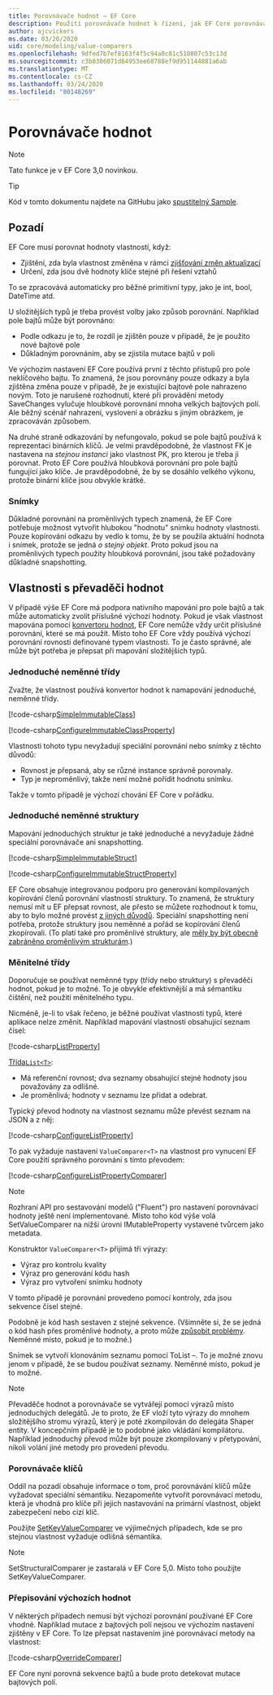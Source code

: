 ```yaml
---
title: Porovnávače hodnot – EF Core
description: Použití porovnávače hodnot k řízení, jak EF Core porovnávají hodnoty vlastností
author: ajcvickers
ms.date: 03/20/2020
uid: core/modeling/value-comparers
ms.openlocfilehash: 9dfed7b7ef8163f4f5c94a0c81c510807c53c13d
ms.sourcegitcommit: c3b8386071d64953ee68788ef9d951144881a6ab
ms.translationtype: MT
ms.contentlocale: cs-CZ
ms.lasthandoff: 03/24/2020
ms.locfileid: "80148269"
---
```

# <a name="value-comparers"></a>Porovnávače hodnot

> [!NOTE]  
> Tato funkce je v EF Core 3,0 novinkou.

> [!TIP]  
> Kód v tomto dokumentu najdete na GitHubu jako [spustitelný Sample](https://github.com/dotnet/EntityFramework.Docs/tree/master/samples/core/Modeling/ValueConversions/).

## <a name="background"></a>Pozadí

EF Core musí porovnat hodnoty vlastností, když:

* Zjištění, zda byla vlastnost změněna v rámci [zjišťování změn aktualizací](xref:core/saving/basic)
* Určení, zda jsou dvě hodnoty klíče stejné při řešení vztahů 

To se zpracovává automaticky pro běžné primitivní typy, jako je int, bool, DateTime atd.

U složitějších typů je třeba provést volby jako způsob porovnání.
Například pole bajtů může být porovnáno:

* Podle odkazu je to, že rozdíl je zjištěn pouze v případě, že je použito nové bajtové pole
* Důkladným porovnáním, aby se zjistila mutace bajtů v poli

Ve výchozím nastavení EF Core používá první z těchto přístupů pro pole neklíčového bajtu.
To znamená, že jsou porovnány pouze odkazy a byla zjištěna změna pouze v případě, že je existující bajtové pole nahrazeno novým.
Toto je narušené rozhodnutí, které při provádění metody SaveChanges vylučuje hloubkové porovnání mnoha velkých bajtových polí.
Ale běžný scénář nahrazení, vyslovení a obrázku s jiným obrázkem, je zpracováván způsobem.

Na druhé straně odkazování by nefungovalo, pokud se pole bajtů používá k reprezentaci binárních klíčů.
Je velmi pravděpodobné, že vlastnost FK je nastavena na _stejnou instanci_ jako vlastnost PK, pro kterou je třeba ji porovnat.
Proto EF Core používá hloubková porovnání pro pole bajtů fungující jako klíče.
Je pravděpodobné, že by se dosáhlo velkého výkonu, protože binární klíče jsou obvykle krátké.

### <a name="snapshots"></a>Snímky

Důkladné porovnání na proměnlivých typech znamená, že EF Core potřebuje možnost vytvořit hlubokou "hodnotu" snímku hodnoty vlastnosti.
Pouze kopírování odkazu by vedlo k tomu, že by se použila aktuální hodnota i snímek, protože se jedná _o stejný objekt_.
Proto pokud jsou na proměnlivých typech použity hloubková porovnání, jsou také požadovány důkladné snapshotting.

## <a name="properties-with-value-converters"></a>Vlastnosti s převaděči hodnot

V případě výše EF Core má podpora nativního mapování pro pole bajtů a tak může automaticky zvolit příslušné výchozí hodnoty.
Pokud je však vlastnost mapována pomocí [konvertoru hodnot](xref:core/modeling/value-conversions), EF Core nemůže vždy určit příslušné porovnání, které se má použít.
Místo toho EF Core vždy používá výchozí porovnání rovnosti definované typem vlastnosti.
To je často správné, ale může být potřeba je přepsat při mapování složitějších typů.

### <a name="simple-immutable-classes"></a>Jednoduché neměnné třídy

Zvažte, že vlastnost používá konvertor hodnot k namapování jednoduché, neměnné třídy.

[!code-csharp[SimpleImmutableClass](../../../samples/core/Modeling/ValueConversions/MappingImmutableClassProperty.cs?name=SimpleImmutableClass)]

[!code-csharp[ConfigureImmutableClassProperty](../../../samples/core/Modeling/ValueConversions/MappingImmutableClassProperty.cs?name=ConfigureImmutableClassProperty)]

Vlastnosti tohoto typu nevyžadují speciální porovnání nebo snímky z těchto důvodů:
* Rovnost je přepsaná, aby se různé instance správně porovnaly.
* Typ je neproměnlivý, takže není možné pořídit hodnotu snímku.

Takže v tomto případě je výchozí chování EF Core v pořádku.

### <a name="simple-immutable-structs"></a>Jednoduché neměnné struktury

Mapování jednoduchých struktur je také jednoduché a nevyžaduje žádné speciální porovnávače ani snapshotting.

[!code-csharp[SimpleImmutableStruct](../../../samples/core/Modeling/ValueConversions/MappingImmutableStructProperty.cs?name=SimpleImmutableStruct)]

[!code-csharp[ConfigureImmutableStructProperty](../../../samples/core/Modeling/ValueConversions/MappingImmutableStructProperty.cs?name=ConfigureImmutableStructProperty)]

EF Core obsahuje integrovanou podporu pro generování kompilovaných kopírování členů porovnání vlastností struktury.
To znamená, že struktury nemusí mít u EF přepsat rovnost, ale přesto se můžete rozhodnout k tomu, aby to bylo možné provést [z jiných důvodů](/dotnet/csharp/programming-guide/statements-expressions-operators/how-to-define-value-equality-for-a-type).
Speciální snapshotting není potřeba, protože struktury jsou neměnné a pořád se kopírování členů zkopírovali.
(To platí také pro proměnlivé struktury, ale [měly by být obecně zabráněno proměnlivým strukturám](/dotnet/csharp/write-safe-efficient-code).)

### <a name="mutable-classes"></a>Měnitelné třídy

Doporučuje se používat neměnné typy (třídy nebo struktury) s převaděči hodnot, pokud je to možné.
To je obvykle efektivnější a má sémantiku čištění, než použití měnitelného typu.

Nicméně, je-li to však řečeno, je běžné používat vlastnosti typů, které aplikace nelze změnit.
Například mapování vlastnosti obsahující seznam čísel: 

[!code-csharp[ListProperty](../../../samples/core/Modeling/ValueConversions/MappingListProperty.cs?name=ListProperty)]

[Třída`List<T>`](/dotnet/api/system.collections.generic.list-1?view=netstandard-2.1):
* Má referenční rovnost; dva seznamy obsahující stejné hodnoty jsou považovány za odlišné.
* Je proměnlivá; hodnoty v seznamu lze přidat a odebrat.

Typický převod hodnoty na vlastnost seznamu může převést seznam na JSON a z něj:

[!code-csharp[ConfigureListProperty](../../../samples/core/Modeling/ValueConversions/MappingListProperty.cs?name=ConfigureListProperty)]

To pak vyžaduje nastavení `ValueComparer<T>` na vlastnost pro vynucení EF Core použití správného porovnání s tímto převodem:

[!code-csharp[ConfigureListPropertyComparer](../../../samples/core/Modeling/ValueConversions/MappingListProperty.cs?name=ConfigureListPropertyComparer)]

> [!NOTE]  
> Rozhraní API pro sestavování modelů ("Fluent") pro nastavení porovnávací hodnoty ještě není implementované.
> Místo toho kód výše volá SetValueComparer na nižší úrovni IMutableProperty vystavené tvůrcem jako metadata.

Konstruktor `ValueComparer<T>` přijímá tři výrazy:
* Výraz pro kontrolu kvality
* Výraz pro generování kódu hash
* Výraz pro vytvoření snímku hodnoty  

V tomto případě je porovnání provedeno pomocí kontroly, zda jsou sekvence čísel stejné.

Podobně je kód hash sestaven z stejné sekvence.
(Všimněte si, že se jedná o kód hash přes proměnlivé hodnoty, a proto může [způsobit problémy](https://ericlippert.com/2011/02/28/guidelines-and-rules-for-gethashcode/).
Neměnné místo, pokud je to možné.)

Snímek se vytvoří klonováním seznamu pomocí ToList –.
To je možné znovu jenom v případě, že se budou používat seznamy.
Neměnné místo, pokud je to možné. 

> [!NOTE]  
> Převaděče hodnot a porovnávače se vytvářejí pomocí výrazů místo jednoduchých delegátů.
> Je to proto, že EF vloží tyto výrazy do mnohem složitějšího stromu výrazů, který je poté zkompilován do delegáta Shaper entity.
> V koncepčním případě je to podobné jako vkládání kompilátoru.
> Například jednoduchý převod může být pouze zkompilovaný v přetypování, nikoli volání jiné metody pro provedení převodu.    

### <a name="key-comparers"></a>Porovnávače klíčů

Oddíl na pozadí obsahuje informace o tom, proč porovnávání klíčů může vyžadovat speciální sémantiku.
Nezapomeňte vytvořit porovnávací metodu, která je vhodná pro klíče při jejich nastavování na primární vlastnost, objekt zabezpečení nebo cizí klíč.

Použijte [SetKeyValueComparer](/dotnet/api/microsoft.entityframeworkcore.mutablepropertyextensions.setkeyvaluecomparer?view=efcore-3.1) ve výjimečných případech, kde se pro stejnou vlastnost vyžaduje odlišná sémantika.

> [!NOTE]  
> SetStructuralComparer je zastaralá v EF Core 5,0.
> Místo toho použijte SetKeyValueComparer.

### <a name="overriding-defaults"></a>Přepisování výchozích hodnot

V některých případech nemusí být výchozí porovnání používané EF Core vhodné.
Například mutace z bajtových polí nejsou ve výchozím nastavení zjištěny v EF Core.
To lze přepsat nastavením jiné porovnávací metody na vlastnost: 

[!code-csharp[OverrideComparer](../../../samples/core/Modeling/ValueConversions/OverridingByteArrayComparisons.cs?name=OverrideComparer)]

EF Core nyní porovná sekvence bajtů a bude proto detekovat mutace bajtových polí.
